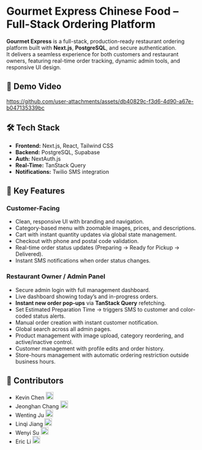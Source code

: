 # Gourmet Express Chinese Food – Full-Stack Ordering Platform  

**Gourmet Express** is a full-stack, production-ready restaurant ordering platform built with **Next.js**, **PostgreSQL**, and secure authentication.  
It delivers a seamless experience for both customers and restaurant owners, featuring real-time order tracking, dynamic admin tools, and responsive UI design.  

## 🎥 Demo Video  
<!--- [![Gourmet Express Demo](https://github.com/user-attachments/assets/c2d0f9f7-4576-41a1-afea-a63c951654d9)](https://youtu.be/uoI4MAg01h8)
---> 


https://github.com/user-attachments/assets/db40829c-f3d6-4d90-a67e-b047135339bc


## 🛠 Tech Stack  
- **Frontend:** Next.js, React, Tailwind CSS
- **Backend:** PostgreSQL, Supabase
- **Auth:** NextAuth.js  
- **Real-Time:** TanStack Query  
- **Notifications:** Twilio SMS integration  

## 🚀 Key Features  

### **Customer-Facing**  
- Clean, responsive UI with branding and navigation.  
- Category-based menu with zoomable images, prices, and descriptions.  
- Cart with instant quantity updates via global state management.  
- Checkout with phone and postal code validation.  
- Real-time order status updates (Preparing → Ready for Pickup → Delivered).  
- Instant SMS notifications when order status changes.  

### **Restaurant Owner / Admin Panel**  
- Secure admin login with full management dashboard.  
- Live dashboard showing today’s and in-progress orders.  
- **Instant new order pop-ups** via **TanStack Query** refetching.  
- Set Estimated Preparation Time → triggers SMS to customer and color-coded status alerts.  
- Manual order creation with instant customer notification.  
- Global search across all admin pages.  
- Product management with image upload, category reordering, and active/inactive control.  
- Customer management with profile edits and order history.  
- Store-hours management with automatic ordering restriction outside business hours.  


## 👥 Contributors  

- Kevin Chen <a href="https://www.linkedin.com/in/kevinchenzk/"><img src="https://upload.wikimedia.org/wikipedia/commons/c/ca/LinkedIn_logo_initials.png" width="20" alt="LinkedIn"></a>
- Jeonghan Chang <a href="https://www.linkedin.com/in/jeonghanchang/"><img src="https://upload.wikimedia.org/wikipedia/commons/c/ca/LinkedIn_logo_initials.png" width="20" alt="LinkedIn"></a> 
- Wenting Ju <a href="https://www.linkedin.com/in/wenting-ju/"><img src="https://upload.wikimedia.org/wikipedia/commons/c/ca/LinkedIn_logo_initials.png" width="20" alt="LinkedIn"></a>  
- Linqi Jiang <a href="https://www.linkedin.com/in/linqi-jiang/"><img src="https://upload.wikimedia.org/wikipedia/commons/c/ca/LinkedIn_logo_initials.png" width="20" alt="LinkedIn"></a>   
- Wenyi Su <a href="https://www.linkedin.com/in/wenyi-su-9b760a2b3/"><img src="https://upload.wikimedia.org/wikipedia/commons/c/ca/LinkedIn_logo_initials.png" width="20" alt="LinkedIn"></a>  
- Eric Li <a href="https://www.linkedin.com/in/ericxuchengli/"><img src="https://upload.wikimedia.org/wikipedia/commons/c/ca/LinkedIn_logo_initials.png" width="20" alt="LinkedIn"></a>  


